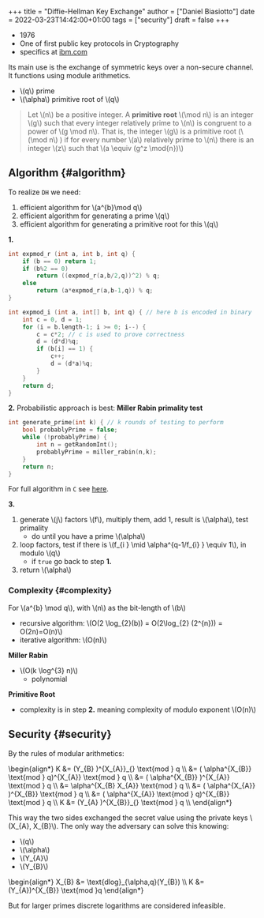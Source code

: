 +++
title = "Diffie-Hellman Key Exchange"
author = ["Daniel Biasiotto"]
date = 2022-03-23T14:42:00+01:00
tags = ["security"]
draft = false
+++

-   1976
-   One of first public key protocols in Cryptography
-   specifics at [ibm.com](https://www.ibm.com/docs/en/zvse/6.2?topic=SSB27H_6.2.0/fa2ti_openssl_diffie_hellman.html)

Its main use is the exchange of symmetric keys over a non-secure channel.
It functions using module arithmetics.

-   \\(q\\) prime
-   \\(\alpha\\) primitive root of \\(q\\)

> Let \\(n\\) be a positive integer. A **primitive root** \\(\mod n\\) is an integer \\(g\\) such that every integer relatively prime to \\(n\\) is congruent to a power of \\(g \mod n\\). That is, the integer \\(g\\) is a primitive root (\\(\mod n\\) ) if for every number \\(a\\) relatively prime to \\(n\\) there is an integer \\(z\\) such that \\(a \equiv (g^z \mod{n})\\)


## Algorithm {#algorithm}

To realize `DH` we need:

1.  efficient algorithm for \\(a^{b}\mod q\\)
2.  efficient algorithm for generating a prime \\(q\\)
3.  efficient algorithm for generating a primitive root for this \\(q\\)

**1.**

```c
int expmod_r (int a, int b, int q) {
    if (b == 0) return 1;
    if (b%2 == 0)
        return ((expmod_r(a,b/2,q))^2) % q;
    else
        return (a*expmod_r(a,b-1,q)) % q;
}

int expmod_i (int a, int[] b, int q) { // here b is encoded in binary
    int c = 0, d = 1;
    for (i = b.length-1; i >= 0; i--) {
        c = c*2; // c is used to prove correctness
        d = (d*d)%q;
        if (b[i] == 1) {
            c++;
            d = (d*a)%q;
        }
    }
    return d;
}
```

**2.**
Probabilistic approach is best: **Miller Rabin primality test**

```c
int generate_prime(int k) { // k rounds of testing to perform
    bool probablyPrime = false;
    while (!probablyPrime) {
        int n = getRandomInt();
        probablyPrime = miller_rabin(n,k);
    }
    return n;
}
```

For full algorithm in `C` see [here](https://www.sanfoundry.com/c-program-implement-rabin-miller-primality-test-check-number-prime/).

**3.**

1.  generate \\(j\\) factors \\(f\\), multiply them, add 1, result is \\(\alpha\\), test primality
    -   do until you have a prime \\(\alpha\\)
2.  loop factors, test if there is \\(f\_{i } \mid \alpha^{q-1/f\_{i} } \equiv 1\\), in modulo \\(q\\)
    -   if `true` go back to step  **1.**
3.  return \\(\alpha\\)


### Complexity {#complexity}

For \\(a^{b} \mod q\\), with \\(n\\) as the bit-length of \\(b\\)

-   recursive algorithm: \\(O(2 \log\_{2}(b)) = O(2\log\_{2} (2^{n})) = O(2n)=O(n)\\)
-   iterative algorithm: \\(O(n)\\)

**Miller Rabin**

-   \\(O(k \log^{3} n)\\)
    -   polynomial

**Primitive Root**

-   complexity is in step **2.** meaning complexity of modulo exponent \\(O(n)\\)


## Security {#security}

By  the rules of modular arithmetics:

\begin{align\*}
K &= (Y\_{B} )^{X\_{A}}\_{}  \text{mod } q \\\\
&= ( \alpha^{X\_{B}} \text{mod } q)^{X\_{A}} \text{mod } q \\\\
&= ( \alpha^{X\_{B}} )^{X\_{A}} \text{mod } q \\\\
&=  \alpha^{X\_{B} X\_{A}} \text{mod } q \\\\
&= ( \alpha^{X\_{A}} )^{X\_{B}} \text{mod } q \\\\
&= ( \alpha^{X\_{A}} \text{mod } q)^{X\_{B}} \text{mod } q \\\\
K &= (Y\_{A} )^{X\_{B}}\_{}  \text{mod } q \\\\
\end{align\*}

This way the two sides exchanged the secret value using the private keys \\(X\_{A}, X\_{B}\\).
The only way the adversary can solve this knowing:

-   \\(q\\)
-   \\(\alpha\\)
-   \\(Y\_{A}\\)
-   \\(Y\_{B}\\)

\begin{align\*}
X\_{B} &= \text{dlog}\_{\alpha,q}(Y\_{B}) \\\\
K &= (Y\_{A})^{X\_{B}} \text{mod }q
\end{align\*}

But for larger primes discrete logarithms are considered infeasible.
